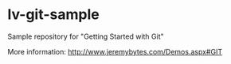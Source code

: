 # lv-git-sample

Sample repository for "Getting Started with Git"

More information: http://www.jeremybytes.com/Demos.aspx#GIT
